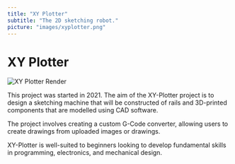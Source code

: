```yaml
---
title: "XY Plotter"
subtitle: "The 2D sketching robot."
picture: "images/xyplotter.png"
---
```


# XY Plotter

![XY Plotter Render](/images/xyplotter.png)

This project was started in 2021. The aim of the XY-Plotter project is to design a sketching machine that will be constructed of rails and 3D-printed components that are modelled using CAD software.

The project involves creating a custom G-Code converter, allowing users to create drawings from uploaded images or drawings.

XY-Plotter is well-suited to beginners looking to develop fundamental skills in programming, electronics, and mechanical design.